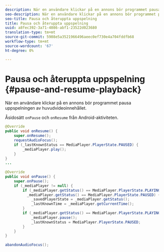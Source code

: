 ```yaml
---
description: När en användare klickar på en annons bör programmet pausa uppspelningen av huvudvideoinnehållet.
seo-description: När en användare klickar på en annons bör programmet pausa uppspelningen av huvudvideoinnehållet.
seo-title: Pausa och återuppta uppspelning
title: Pausa och återuppta uppspelning
uuid: a8fec392-3a71-4086-abf1-23522d023680
translation-type: tm+mt
source-git-commit: 5908e5a3521966496aeec0ef730e4a704fddfb68
workflow-type: tm+mt
source-wordcount: '67'
ht-degree: 0%

---
```



# Pausa och återuppta uppspelning {#pause-and-resume-playback}

När en användare klickar på en annons bör programmet pausa uppspelningen av huvudvideoinnehållet.

Åsidosätt `onPause` och `onResume` från Android-aktiviteten.

```java
@Override 
public void onResume() { 
    super.onResume(); 
    requestAudioFocus(); 
    if (_lastKnownStatus == MediaPlayer.PlayerState.PAUSED) { 
        _mediaPlayer.play(); 
    } 
} 
... 
 
@Override 
public void onPause() { 
    super.onPause(); 
    if (_mediaPlayer != null) { 
        if (_mediaPlayer.getStatus() == MediaPlayer.PlayerState.PLAYING || 
          _mediaPlayer.getStatus() == MediaPlayer.PlayerState.PAUSED) { 
            _savedPlayerState = _mediaPlayer.getStatus(); 
            _lastKnownTime = _mediaPlayer.getCurrentTime(); 
        } 
        if (_mediaPlayer.getStatus() == MediaPlayer.PlayerState.PLAYING) { 
            _mediaPlayer.pause(); 
            _lastKnownStatus = MediaPlayer.PlayerState.PAUSED; 
        } 
    } 
} 
 
abandonAudioFocus(); 
```

